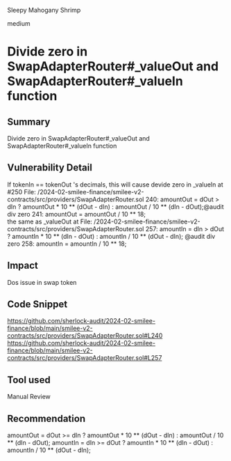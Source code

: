 Sleepy Mahogany Shrimp

medium

# Divide zero in SwapAdapterRouter#_valueOut and SwapAdapterRouter#_valueIn function

## Summary
Divide zero in SwapAdapterRouter#_valueOut and SwapAdapterRouter#_valueIn function
## Vulnerability Detail
If tokenIn == tokenOut 's decimals, this will cause devide zero in _valueIn at #250
File: /2024-02-smilee-finance/smilee-v2-contracts/src/providers/SwapAdapterRouter.sol
240:         amountOut = dOut > dIn ? amountOut * 10 ** (dOut - dIn) : amountOut / 10 ** (dIn - dOut);@audit div zero
241:         amountOut = amountOut / 10 ** 18;  
the same as _valueOut at 
File: /2024-02-smilee-finance/smilee-v2-contracts/src/providers/SwapAdapterRouter.sol
257:         amountIn = dIn > dOut ? amountIn * 10 ** (dIn - dOut) : amountIn / 10 ** (dOut - dIn); @audit div zero
258:         amountIn = amountIn / 10 ** 18; 

## Impact
Dos issue in swap token
## Code Snippet
https://github.com/sherlock-audit/2024-02-smilee-finance/blob/main/smilee-v2-contracts/src/providers/SwapAdapterRouter.sol#L240
https://github.com/sherlock-audit/2024-02-smilee-finance/blob/main/smilee-v2-contracts/src/providers/SwapAdapterRouter.sol#L257
## Tool used

Manual Review

## Recommendation
amountOut = dOut >= dIn ? amountOut * 10 ** (dOut - dIn) : amountOut / 10 ** (dIn - dOut);
amountIn = dIn >= dOut ? amountIn * 10 ** (dIn - dOut) : amountIn / 10 ** (dOut - dIn);